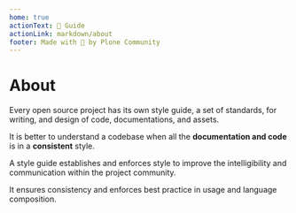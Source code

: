 ```yaml
---
home: true
actionText: 📝 Guide
actionLink: markdown/about
footer: Made with 💚 by Plone Community
---
```


# About

Every open source project has its own style guide, a set of standards, for writing, and design of code, documentations, and assets.

It is better to understand a codebase when all the **documentation and code** is in a **consistent** style.

A style guide establishes and enforces style to improve the intelligibility and communication within the project community.

It ensures consistency and enforces best practice in usage and language composition.
